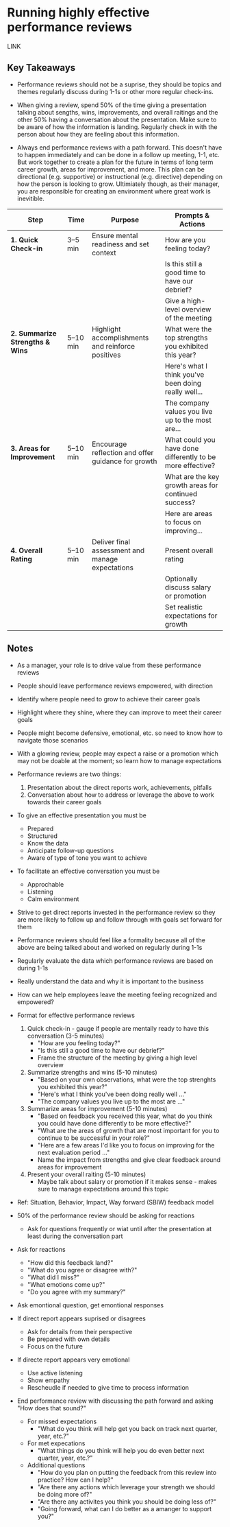 # Running highly effective performance reviews

LINK

## Key Takeaways

* Performance reviews should not be a suprise, they should be topics and themes regularly discuss during 1-1s or other more regular check-ins.

* When giving a review, spend 50% of the time giving a presentation talking about sengths, wins, improvements, and overall raitings and the other 50% having a conversation about the presentation. Make sure to be aware of how the information is landing. Regularly check in with the person about how they are feeling about this information.

* Always end performance reviews with a path forward. This doesn't have to happen immediately and can be done in a follow up meeting, 1-1, etc. But work together to create a plan for the future in terms of long term career growth, areas for improvement, and more. This plan can be directional (e.g. supportive) or instructional (e.g. directive) depending on how the person is looking to grow. Ultimiately though, as their manager, you are responsible for creating an environment where great work is inevitible.

| **Step**                          | **Time**   | **Purpose**                                        | **Prompts & Actions**                                          |
|-----------------------------------|------------|----------------------------------------------------|----------------------------------------------------------------|
| **1. Quick Check-in**             | 3–5 min    | Ensure mental readiness and set context            | How are you feeling today?                                     |
|                                   |            |                                                    | Is this still a good time to have our debrief?                 |
|                                   |            |                                                    | Give a high-level overview of the meeting                      |
| **2. Summarize Strengths & Wins** | 5–10 min   | Highlight accomplishments and reinforce positives  | What were the top strengths you exhibited this year?           |
|                                   |            |                                                    | Here's what I think you've been doing really well...           |
|                                   |            |                                                    | The company values you live up to the most are...              |
| **3. Areas for Improvement**      | 5–10 min   | Encourage reflection and offer guidance for growth | What could you have done differently to be more effective?     |
|                                   |            |                                                    | What are the key growth areas for continued success?           |
|                                   |            |                                                    | Here are areas to focus on improving...                        |
| **4. Overall Rating**             | 5–10 min   | Deliver final assessment and manage expectations   | Present overall rating                                         |
|                                   |            |                                                    | Optionally discuss salary or promotion                         |
|                                   |            |                                                    | Set realistic expectations for growth                          |

## Notes

* As a manager, your role is to drive value from these performance reviews
* People should leave performance reviews empowered, with direction
* Identify where people need to grow to achieve their career goals

* Highlight where they shine, where they can improve to meet their career goals
* People might become defensive, emotional, etc. so need to know how to navigate those scenarios
* With a glowing review, people may expect a raise or a promotion which may not be doable at the moment; so learn how to manage expectations

* Performance reviews are two things:
  1. Presentation about the direct reports work, achievements, pitfalls
  2. Conversation about how to address or leverage the above to work towards their career goals

* To give an effective presentation you must be
  * Prepared
  * Structured
  * Know the data
  * Anticipate follow-up questions
  * Aware of type of tone you want to achieve

* To facilitate an effective conversation you must be
  * Approchable
  * Listening
  * Calm environment

* Strive to get direct reports invested in the performance review so they are more likely to follow up and follow through with goals set forward for them

* Performance reviews should feel like a formality because all of the above are being talked about and worked on regularly during 1-1s
* Regularly evaluate the data which performance reviews are based on during 1-1s
* Really understand the data and why it is important to the business

* How can we help employees leave the meeting feeling recognized and empowered?
* Format for effective performance reviews
  1. Quick check-in - gauge if people are mentally ready to have this conversation (3-5 minutes)
      * "How are you feeling today?"
      * "Is this still a good time to have our debrief?"
      * Frame the structure of the meeting by giving a high level overview
  2. Summarize strengths and wins (5-10 minutes)
      * "Based on your own observations, what were the top strenghts you exhibited this year?"
      * "Here's what I think you've been doing really well ..."
      * "The company values you live up to the most are ..."
  3. Summarize areas for improvement (5-10 minutes)
      * "Based on feedback you received this year, what do you think you could have done differently to be more effective?"
      * "What are the areas of growth that are most important for you to continue to be successful in your role?"
      * "Here are a few areas I'd like you to focus on improving for the next evaluation period ..."
      * Name the impact from strengths and give clear feedback around areas for improvement
  4. Present your overall raiting (5-10 minutes)
      * Maybe talk about salary or promotion if it makes sense - makes sure to manage expectations around this topic

* Ref: Situation, Behavior, Impact, Way forward (SBIW) feedback model
* 50% of the performance review should be asking for reactions
  * Ask for questions frequently or wiat until after the presentation at least during the conversation part
* Ask for reactions
  * "How did this feedback land?"
  * "What do you agree or disagree with?"
  * "What did I miss?"
  * "What emotions come up?"
  * "Do you agree with my summary?"
* Ask emontional question, get emontional responses

* If direct report appears suprised or disagrees
  * Ask for details from their perspective
  * Be prepared with own details
  * Focus on the future
* If directe report appears very emotional
  * Use active listening
  * Show empathy
  * Rescheudle if needed to give time to process information

* End performance review with discussing the path forward and asking "How does that sound?"
  * For missed expectations
    * "What do you think will help get you back on track next quarter, year, etc.?"
  * For met expecations
    * "What things do you think will help you do even better next quarter, year, etc.?"
  * Additional questions
    * "How do you plan on putting the feedback from this review into practice? How can I help?"
    * "Are there any actions which leverage your strength we should be doing more of?"
    * "Are there any activites you think you should be doing less of?"
    * "Going forward, what can I do better as a amanger to support you?"
